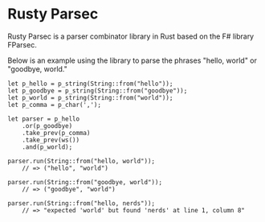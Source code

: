 # Rusty Parsec

Rusty Parsec is a parser combinator library in Rust based on the F# library FParsec.

Below is an example using the library to parse the phrases "hello, world" or "goodbye, world."

<pre><code>let p_hello = p_string(String::from("hello"));
let p_goodbye = p_string(String::from("goodbye"));
let p_world = p_string(String::from("world"));
let p_comma = p_char(',');

let parser = p_hello
    .or(p_goodbye)
    .take_prev(p_comma)
    .take_prev(ws())
    .and(p_world);

parser.run(String::from("hello, world")); 
    // => ("hello", "world")

parser.run(String::from("goodbye, world")); 
    // => ("goodbye", "world")
    
parser.run(String::from("hello, nerds")); 
    // => "expected 'world' but found 'nerds' at line 1, column 8"</code></pre>